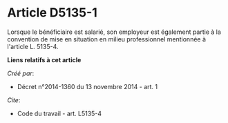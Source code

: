 # Article D5135-1

Lorsque le bénéficiaire est salarié, son employeur est également partie à la convention de mise en situation en milieu
professionnel mentionnée à l'article L. 5135-4.

**Liens relatifs à cet article**

_Créé par_:

  - Décret n°2014-1360 du 13 novembre 2014 - art. 1

_Cite_:

  - Code du travail - art. L5135-4
